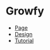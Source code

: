 <h1>Growfy</h1>

- [Page](https://mikroffarad.github.io/workbench/tutorialProjects/freelancerls/growfy/) <br>
- [Design](https://www.patreon.com/posts/75568778) <br>
- [Tutorial](https://www.youtube.com/watch?v=7E6lHqmf4FY) <br>

